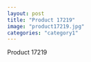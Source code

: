 ```yaml
---
layout: post
title: "Product 17219"
image: "product17219.jpg"
categories: "category1"
---
```

Product 17219

